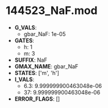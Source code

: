 # 144523_NaF.mod

- **G_VALS**:
  - gbar_NaF: 1e-05
- **GATES**:
  - h: 1
  - m: 3
- **SUFFIX**: NaF
- **GMAX_NAME**: gbar_NaF
- **STATES**: ['m', 'h']
- **I_VALS**:
  - 6.3: 9.999999900463048e-06
  - 37: 9.999999900463048e-06
- **ERROR_FLAGS**: []
